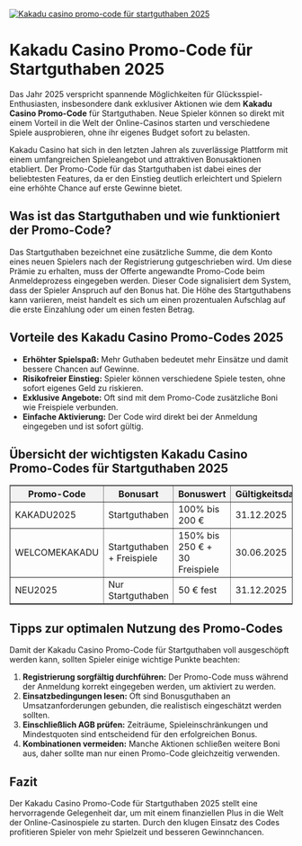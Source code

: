 [![Kakadu casino promo-code für startguthaben 2025](https://123-caf.pages.dev/gitsignup.png)](https://vrmoo.ru/Bt82HjjY)

<h1>Kakadu Casino Promo-Code für Startguthaben 2025</h1> <p>Das Jahr 2025 verspricht spannende Möglichkeiten für Glücksspiel-Enthusiasten, insbesondere dank exklusiver Aktionen wie dem <strong>Kakadu Casino Promo-Code</strong> für Startguthaben. Neue Spieler können so direkt mit einem Vorteil in die Welt der Online-Casinos starten und verschiedene Spiele ausprobieren, ohne ihr eigenes Budget sofort zu belasten.</p> <p>Kakadu Casino hat sich in den letzten Jahren als zuverlässige Plattform mit einem umfangreichen Spieleangebot und attraktiven Bonusaktionen etabliert. Der Promo-Code für das Startguthaben ist dabei eines der beliebtesten Features, da er den Einstieg deutlich erleichtert und Spielern eine erhöhte Chance auf erste Gewinne bietet.</p>  <h2>Was ist das Startguthaben und wie funktioniert der Promo-Code?</h2> <p>Das Startguthaben bezeichnet eine zusätzliche Summe, die dem Konto eines neuen Spielers nach der Registrierung gutgeschrieben wird. Um diese Prämie zu erhalten, muss der Offerte angewandte Promo-Code beim Anmeldeprozess eingegeben werden. Dieser Code signalisiert dem System, dass der Spieler Anspruch auf den Bonus hat. Die Höhe des Startguthabens kann variieren, meist handelt es sich um einen prozentualen Aufschlag auf die erste Einzahlung oder um einen festen Betrag.</p>  <h2>Vorteile des Kakadu Casino Promo-Codes 2025</h2> <ul>   <li><strong>Erhöhter Spielspaß:</strong> Mehr Guthaben bedeutet mehr Einsätze und damit bessere Chancen auf Gewinne.</li>   <li><strong>Risikofreier Einstieg:</strong> Spieler können verschiedene Spiele testen, ohne sofort eigenes Geld zu riskieren.</li>   <li><strong>Exklusive Angebote:</strong> Oft sind mit dem Promo-Code zusätzliche Boni wie Freispiele verbunden.</li>   <li><strong>Einfache Aktivierung:</strong> Der Code wird direkt bei der Anmeldung eingegeben und ist sofort gültig.</li> </ul>  <h2>Übersicht der wichtigsten Kakadu Casino Promo-Codes für Startguthaben 2025</h2> <table border="1" cellpadding="8" cellspacing="0" style="border-collapse: collapse; width: 100%; max-width: 600px;">   <thead>     <tr style="background-color: #f2f2f2;">       <th>Promo-Code</th>       <th>Bonusart</th>       <th>Bonuswert</th>       <th>Gültigkeitsdauer</th>     </tr>   </thead>   <tbody>     <tr>       <td>KAKADU2025</td>       <td>Startguthaben</td>       <td>100% bis 200 €</td>       <td>31.12.2025</td>     </tr>     <tr>       <td>WELCOMEKAKADU</td>       <td>Startguthaben + Freispiele</td>       <td>150% bis 250 € + 30 Freispiele</td>       <td>30.06.2025</td>     </tr>     <tr>       <td>NEU2025</td>       <td>Nur Startguthaben</td>       <td>50 € fest</td>       <td>31.12.2025</td>     </tr>   </tbody> </table>  <h2>Tipps zur optimalen Nutzung des Promo-Codes</h2> <p>Damit der Kakadu Casino Promo-Code für Startguthaben voll ausgeschöpft werden kann, sollten Spieler einige wichtige Punkte beachten:</p> <ol>   <li><strong>Registrierung sorgfältig durchführen:</strong> Der Promo-Code muss während der Anmeldung korrekt eingegeben werden, um aktiviert zu werden.</li>   <li><strong>Einsatzbedingungen lesen:</strong> Oft sind Bonusguthaben an Umsatzanforderungen gebunden, die realistisch eingeschätzt werden sollten.</li>   <li><strong>Einschließlich AGB prüfen:</strong> Zeiträume, Spieleinschränkungen und Mindestquoten sind entscheidend für den erfolgreichen Bonus.</li>   <li><strong>Kombinationen vermeiden:</strong> Manche Aktionen schließen weitere Boni aus, daher sollte man nur einen Promo-Code gleichzeitig verwenden.</li> </ol>  <h2>Fazit</h2> <p>Der Kakadu Casino Promo-Code für Startguthaben 2025 stellt eine hervorragende Gelegenheit dar, um mit einem finanziellen Plus in die Welt der Online-Casinospiele zu starten. Durch den klugen Einsatz des Codes profitieren Spieler von mehr Spielzeit und besseren Gewinnchancen.</p>